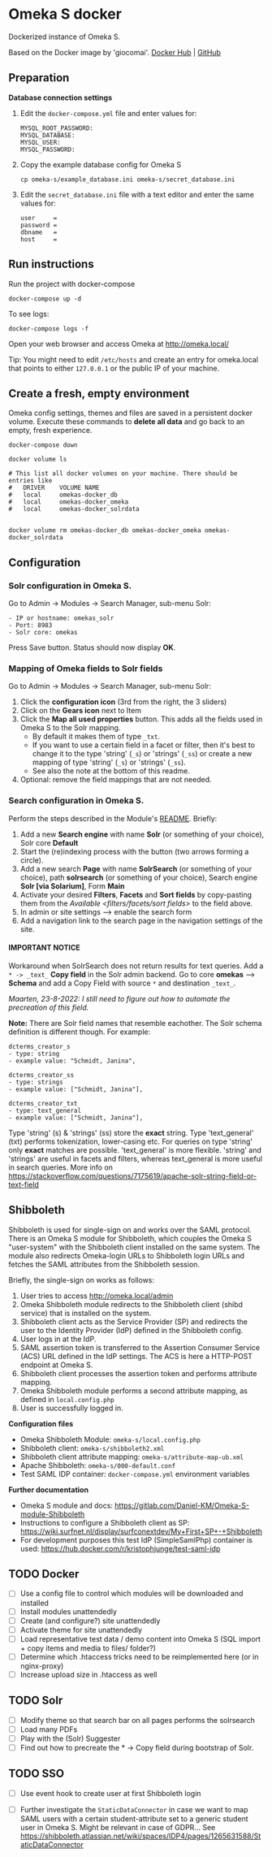 # Omeka S docker
Dockerized instance of Omeka S.

Based on the Docker image by 'giocomai'. [Docker Hub](https://hub.docker.com/r/giocomai/omeka-s-docker) | [GitHub](https://github.com/giocomai/omeka-s-docker)


## Preparation

**Database connection settings**

1. Edit the `docker-compose.yml` file and enter values for:
    ```
    MYSQL_ROOT_PASSWORD:
    MYSQL_DATABASE: 
    MYSQL_USER:
    MYSQL_PASSWORD:
    ```

1. Copy the example database config for Omeka S
    ```
    cp omeka-s/example_database.ini omeka-s/secret_database.ini
    ```

1. Edit the `secret_database.ini` file with a text editor and enter the same values for:
    ```
    user     = 
    password = 
    dbname   = 
    host     = 
    ```


## Run instructions
Run the project with docker-compose
```
docker-compose up -d
```

To see logs:
```
docker-compose logs -f
```

Open your web browser and access Omeka at http://omeka.local/ 

Tip: You might need to edit `/etc/hosts` and create an entry for omeka.local that points to either `127.0.0.1` or the public IP of your machine.


## Create a fresh, empty environment
Omeka config settings, themes and files are saved in a persistent docker volume. Execute these commands to **delete all data** and go back to an empty, fresh experience.
```
docker-compose down

docker volume ls

# This list all docker volumes on your machine. There should be entries like 
#   DRIVER    VOLUME NAME
#   local     omekas-docker_db
#   local     omekas-docker_omeka
#   local     omekas-docker_solrdata


docker volume rm omekas-docker_db omekas-docker_omeka omekas-docker_solrdata
```


## Configuration
### Solr configuration in Omeka S. 
Go to Admin -> Modules -> Search Manager, sub-menu Solr:
```
- IP or hostname: omekas_solr
- Port: 8983
- Solr core: omekas
```
Press Save button. Status should now display **OK**.

### Mapping of Omeka fields to Solr fields
Go to Admin -> Modules -> Search Manager, sub-menu Solr:
1. Click the **configuration icon** (3rd from the right, the 3 sliders)
2. Click on the **Gears icon** next to Item
3. Click the **Map all used properties** button. This adds all the fields used in Omeka S to the Solr mapping. 
    - By default it makes them of type `_txt`. 
    - If you want to use a certain field in a facet or filter, then it's best to change it to the type 'string' (`_s`) or 'strings' (`_ss`) or create a new mapping of type 'string' (`_s`)  or 'strings' (`_ss`).
    - See also the note at the bottom of this readme.
4. Optional: remove the field mappings that are not needed. 

### Search configuration in Omeka S.
Perform the steps described in the Module's [README](https://github.com/Daniel-KM/Omeka-S-module-SearchSolr#quick-start). Briefly:
1. Add a new **Search engine** with name **Solr** (or something of your choice), Solr core **Default**
2. Start the (re)indexing process with the button (two arrows forming a circle).
3. Add a new search **Page** with name **SolrSearch** (or something of your choice), path **solrsearch** (or something of your choice), Search engine **Solr [via Solarium]**, Form **Main**
4. Activate your desired **Filters**, **Facets** and **Sort fields** by copy-pasting them from the *Available <filters/facets/sort fields>* to the field above.
5. In admin or site settings --> enable the search form
6. Add a navigation link to the search page in the navigation settings of the site.

#### IMPORTANT NOTICE
Workaround when SolrSearch does not return results for text queries. Add a `* -> _text_` **Copy field** in the Solr admin backend. Go to core **omekas** --> **Schema** and add a Copy Field with source `*` and destination `_text_`. 

_Maarten, 23-8-2022: I still need to figure out how to automate the precreation of this field._




**Note:** There are Solr field names that resemble eachother. The Solr schema definition is different though. For example:
```
dcterms_creator_s
- type: string
- example value: "Schmidt, Janina",

dcterms_creator_ss
- type: strings
- example value: ["Schmidt, Janina"],

dcterms_creator_txt
- type: text_general
- example value: ["Schmidt, Janina"],
```
Type 'string' (s) & 'strings' (ss) store the **exact** string. Type 'text_general' (txt) performs tokenization, lower-casing etc.
For queries on type 'string' only **exact** matches are possible. 'text_general' is more flexible.
'string' and 'strings' are useful in facets and filters, whereas text_general is more useful in search queries.
More info on https://stackoverflow.com/questions/7175619/apache-solr-string-field-or-text-field


## Shibboleth
Shibboleth is used for single-sign on and works over the SAML protocol. There is an Omeka S module for Shibboleth,
which couples the Omeka S "user-system" with the Shibboleth client installed on the same system. The module also 
redirects Omeka-login URLs to Shibboleth login URLs and fetches the SAML attributes from the Shibboleth session.

Briefly, the single-sign on works as follows:
1. User tries to access http://omeka.local/admin
2. Omeka Shibboleth module redirects to the Shibboleth client (shibd service) that is installed on the system.
3. Shibboleth client acts as the Service Provider (SP) and redirects the user to the Identity Provider (IdP) defined in the Shibboleth config.
4. User logs in at the IdP.
5. SAML assertion token is transferred to the Assertion Consumer Service (ACS) URL defined in the IdP settings. The ACS is here a HTTP-POST endpoint at Omeka S.
6. Shibboleth client processes the assertion token and performs attribute mapping.
7. Omeka Shibboleth module performs a second attribute mapping, as defined in `local.config.php`
8. User is successfully logged in.

**Configuration files**

- Omeka Shibboleth Module: `omeka-s/local.config.php`
- Shibboleth client: `omeka-s/shibboleth2.xml`
- Shibboleth client attribute mapping: `omeka-s/attribute-map-ub.xml`
- Apache Shibboleth: `omeka-s/000-default.conf`
- Test SAML IDP container: `docker-compose.yml` environment variables

**Further documentation**

- Omeka S module and docs: https://gitlab.com/Daniel-KM/Omeka-S-module-Shibboleth
- Instructions to configure a Shibboleth client as SP: https://wiki.surfnet.nl/display/surfconextdev/My+First+SP+-+Shibboleth
- For development purposes this test IdP (SimpleSamlPhp) container is used: https://hub.docker.com/r/kristophjunge/test-saml-idp




## TODO Docker
- [ ] Use a config file to control which modules will be downloaded and installed
- [ ] Install modules unattendedly
- [ ] Create (and configure?) site unattendedly
- [ ] Activate theme for site unattendedly
- [ ] Load representative test data / demo content into Omeka S (SQL import + copy items and media to files/ folder?)
- [ ] Determine which .htaccess tricks need to be reimplemented here (or in nginx-proxy)
- [ ] Increase upload size in .htaccess as well

## TODO Solr
- [ ] Modify theme so that search bar on all pages performs the solrsearch
- [ ] Load many PDFs
- [ ] Play with the (Solr) Suggester
- [ ] Find out how to precreate the * -> Copy field during bootstrap of Solr.

## TODO SSO
- [ ] Use event hook to create user at first Shibboleth login
- [ ] Further investigate the `StaticDataConnector` in case we want to map SAML users with a certain student-attribute set to a generic student user in Omeka S. Might be relevant in case of GDPR... See https://shibboleth.atlassian.net/wiki/spaces/IDP4/pages/1265631588/StaticDataConnector

